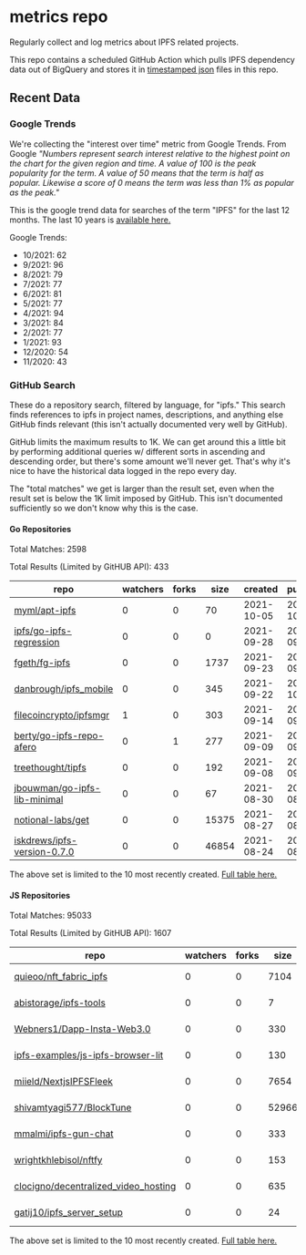 # metrics repo

Regularly collect and log metrics about IPFS related projects.

This repo contains a scheduled GitHub Action which pulls IPFS dependency data out of BigQuery and stores it 
in [timestamped json](./logs) files in this repo.

## Recent Data

### Google Trends

We're collecting the "interest over time" metric from Google Trends. From Google *"Numbers 
represent search interest relative to the highest point on the chart for the given region and 
time. A value of 100 is the peak popularity for the term. A value of 50 means that the term is 
half as popular. Likewise a score of 0 means the term was less than 1% as popular as the peak."*

This is the google trend data for searches of the term "IPFS" for the
last 12 months. The last 10 years is [available here.](./results/google-trends.md)



Google Trends:
*  10/2021: 62
*  9/2021: 96
*  8/2021: 79
*  7/2021: 77
*  6/2021: 81
*  5/2021: 77
*  4/2021: 94
*  3/2021: 84
*  2/2021: 77
*  1/2021: 93
*  12/2020: 54
*  11/2020: 43

### GitHub Search

These do a repository search, filtered by language, for "ipfs." This search
finds references to ipfs in project names, descriptions, and anything else
GitHub finds relevant (this isn't actually documented very well by GitHub).

GitHub limits the maximum results to 1K. We can get around this a little bit
by performing additional queries w/ different sorts in ascending and descending
order, but there's some amount we'll never get. That's why it's nice to have
the historical data logged in the repo every day.

The "total matches" we get is larger than the result set, even when the result
set is below the 1K limit imposed by GitHub. This isn't documented sufficiently
so we don't know why this is the case.

#### Go Repositories

Total Matches: 2598

Total Results (Limited by GitHUB API): 433

| repo | watchers | forks | size | created | pushed |
| ---- | -------- | ----- | ---- | ------- | ------ |
| [myml/apt-ipfs](https://github.com/myml/apt-ipfs)| 0 | 0 | 70| 2021-10-05 | 2021-10-05 |
| [ipfs/go-ipfs-regression](https://github.com/ipfs/go-ipfs-regression)| 0 | 0 | 0| 2021-09-28 | 2021-09-29 |
| [fgeth/fg-ipfs](https://github.com/fgeth/fg-ipfs)| 0 | 0 | 1737| 2021-09-23 | 2021-09-24 |
| [danbrough/ipfs_mobile](https://github.com/danbrough/ipfs_mobile)| 0 | 0 | 345| 2021-09-22 | 2021-10-03 |
| [filecoincrypto/ipfsmgr](https://github.com/filecoincrypto/ipfsmgr)| 1 | 0 | 303| 2021-09-14 | 2021-09-22 |
| [berty/go-ipfs-repo-afero](https://github.com/berty/go-ipfs-repo-afero)| 0 | 1 | 277| 2021-09-09 | 2021-09-30 |
| [treethought/tipfs](https://github.com/treethought/tipfs)| 0 | 0 | 192| 2021-09-08 | 2021-09-19 |
| [jbouwman/go-ipfs-lib-minimal](https://github.com/jbouwman/go-ipfs-lib-minimal)| 0 | 0 | 67| 2021-08-30 | 2021-08-30 |
| [notional-labs/get](https://github.com/notional-labs/get)| 0 | 0 | 15375| 2021-08-27 | 2021-08-27 |
| [iskdrews/ipfs-version-0.7.0](https://github.com/iskdrews/ipfs-version-0.7.0)| 0 | 0 | 46854| 2021-08-24 | 2021-08-24 |


The above set is limited to the 10 most recently created. 
[Full table here.](./results/repo_search_go.md)

#### JS Repositories

Total Matches: 95033

Total Results (Limited by GitHUB API): 1607

| repo | watchers | forks | size | created | pushed |
| ---- | -------- | ----- | ---- | ------- | ------ |
| [quieoo/nft_fabric_ipfs](https://github.com/quieoo/nft_fabric_ipfs)| 0 | 0 | 7104| 2021-10-05 | 2021-10-05 |
| [abistorage/ipfs-tools](https://github.com/abistorage/ipfs-tools)| 0 | 0 | 7| 2021-10-02 | 2021-10-02 |
| [Webners1/Dapp-Insta-Web3.0](https://github.com/Webners1/Dapp-Insta-Web3.0)| 0 | 0 | 330| 2021-10-01 | 2021-10-01 |
| [ipfs-examples/js-ipfs-browser-lit](https://github.com/ipfs-examples/js-ipfs-browser-lit)| 0 | 0 | 130| 2021-09-30 | 2021-09-30 |
| [miield/NextjsIPFSFleek](https://github.com/miield/NextjsIPFSFleek)| 0 | 0 | 7654| 2021-09-30 | 2021-09-30 |
| [shivamtyagi577/BlockTune](https://github.com/shivamtyagi577/BlockTune)| 0 | 0 | 52966| 2021-09-29 | 2021-09-29 |
| [mmalmi/ipfs-gun-chat](https://github.com/mmalmi/ipfs-gun-chat)| 0 | 0 | 333| 2021-09-29 | 2021-09-30 |
| [wrightkhlebisol/nftfy](https://github.com/wrightkhlebisol/nftfy)| 0 | 0 | 153| 2021-09-29 | 2021-10-02 |
| [clocigno/decentralized_video_hosting](https://github.com/clocigno/decentralized_video_hosting)| 0 | 0 | 635| 2021-09-28 | 2021-09-28 |
| [gatij10/ipfs_server_setup](https://github.com/gatij10/ipfs_server_setup)| 0 | 0 | 24| 2021-09-26 | 2021-09-26 |


The above set is limited to the 10 most recently created. 
[Full table here.](./results/repo_search_js.md)
